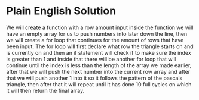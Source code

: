 # Plain English Solution
We will create a function with a row amount input inside the function we will have an empty array for us to push numbers into later down the line, then we will create a for loop that continues for the amount of rows that have been input. The for loop will first declare what row the triangle starts on and is currently on and then an if statement will check if to make sure the index is greater than 1 and inside that there will be another for loop that will continue until the index is less than the length of the array we made earlier, after that we will push the next number into the current row array and after that we will push another 1 into it so it follows the pattern of the pascals triangle, then after that it will repeat until it has done 10 full cycles on which it will then return the final array.